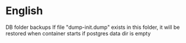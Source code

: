 # English
DB folder backups
If file "dump-init.dump" exists in this folder, it will be restored when container starts if postgres data dir is empty

